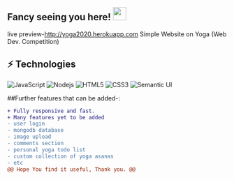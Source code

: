 ## Fancy seeing you here! <img src="https://i.pinimg.com/originals/64/41/61/644161b5ce15397473f2c4a49620ee8f.gif" width="30px">
live preview-http://yoga2020.herokuapp.com
Simple Website on Yoga (Web Dev. Competition)

## ⚡ Technologies

![JavaScript](https://img.shields.io/badge/-JavaScript-black?style=flat-square&logo=javascript)
![Nodejs](https://img.shields.io/badge/-Nodejs-black?style=flat-square&logo=Node.js)
![HTML5](https://img.shields.io/badge/-HTML5-E34F26?style=flat-square&logo=html5&logoColor=white)
![CSS3](https://img.shields.io/badge/-CSS3-1572B6?style=flat-square&logo=css3)
![Semantic UI](https://img.shields.io/badge/-SemanticUI-563D7C?style=flat-square)

##Further features that can be added-:
```diff
+ Fully responsive and fast.
+ Many features yet to be added
- user login
- mongodb database
- image upload
- comments section
- personal yoga todo list
- custom collection of yoga asanas
- etc
@@ Hope You find it useful, Thank you. @@
```
